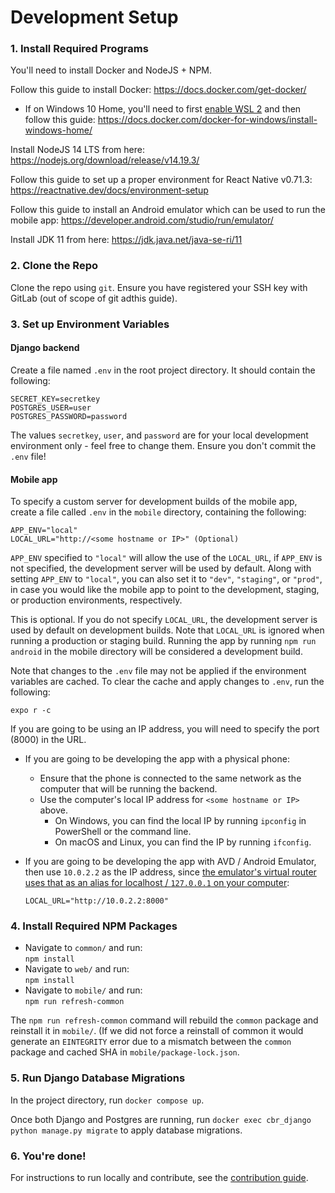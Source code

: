 # Development Setup

### 1. Install Required Programs

You'll need to install Docker and NodeJS + NPM.

Follow this guide to install Docker: https://docs.docker.com/get-docker/

- If on Windows 10 Home, you'll need to first [enable WSL 2](https://docs.microsoft.com/en-us/windows/wsl/install-win10) and then follow this guide: https://docs.docker.com/docker-for-windows/install-windows-home/

Install NodeJS 14 LTS from here: https://nodejs.org/download/release/v14.19.3/

Follow this guide to set up a proper environment for React Native v0.71.3: https://reactnative.dev/docs/environment-setup

Follow this guide to install an Android emulator which can be used to run the mobile app: https://developer.android.com/studio/run/emulator/

Install JDK 11 from here: https://jdk.java.net/java-se-ri/11

### 2. Clone the Repo

Clone the repo using `git`. Ensure you have registered your SSH key with GitLab (out of scope of git adthis guide).

### 3. Set up Environment Variables

#### Django backend

Create a file named `.env` in the root project directory. It should contain the following:

```
SECRET_KEY=secretkey
POSTGRES_USER=user
POSTGRES_PASSWORD=password
```

The values `secretkey`, `user`, and `password` are for your local development environment only - feel free to change them. Ensure you don't commit the `.env` file!

#### Mobile app

To specify a custom server for development builds of the mobile app, create a file called `.env` in
the `mobile` directory, containing the following:

```
APP_ENV="local"
LOCAL_URL="http://<some hostname or IP>" (Optional)
```

`APP_ENV` specified to `"local"` will allow the use of the `LOCAL_URL`, if `APP_ENV` is not specified, the development server will be used by default. Along with setting
`APP_ENV` to `"local"`, you can also set it to `"dev"`, `"staging"`, or `"prod"`, in case you would like the mobile app to point to the development, staging, or production
environments, respectively.

This is optional. If you do not specify `LOCAL_URL`, the development server is used by default on development builds. Note
that `LOCAL_URL` is ignored when running a production or staging build. Running the app by running `npm run android` in the mobile directory
will be considered a development build.

Note that changes to the `.env` file may not be applied if the environment variables are cached. To clear the cache and apply changes to `.env`, run the following:

```
expo r -c
```

If you are going to be using an IP address, you will need to specify the port (8000) in the URL.

- If you are going to be developing the app with a physical phone:
  - Ensure that the phone is connected to the same network as the computer that will be running the
    backend.
  * Use the computer's local IP address for `<some hostname or IP>` above.
    - On Windows, you can find the local IP by running `ipconfig` in PowerShell or the command line.
    - On macOS and Linux, you can find the IP by running `ifconfig`.
- If you are going to be developing the app with AVD / Android Emulator, then use `10.0.2.2` as the
  IP address, since
  [the emulator's virtual router uses that as an alias for localhost / `127.0.0.1` on your computer](https://developer.android.com/studio/run/emulator-networking#networkaddresses):

  ```
  LOCAL_URL="http://10.0.2.2:8000"
  ```

### 4. Install Required NPM Packages

- Navigate to `common/` and run:  
  `npm install`
- Navigate to `web/` and run:  
  `npm install`
- Navigate to `mobile/` and run:  
  `npm run refresh-common`

 The `npm run refresh-common` command will rebuild the `common` package and reinstall it in `mobile/`. (If we did not force a reinstall of common it would generate an `EINTEGRITY` error due to a mismatch between the `common` package and cached SHA in `mobile/package-lock.json`.

### 5. Run Django Database Migrations

In the project directory, run `docker compose up`.

Once both Django and Postgres are running, run `docker exec cbr_django python manage.py migrate` to apply database migrations.

### 6. You're done!

For instructions to run locally and contribute, see the [contribution guide](CONTRIBUTION.md).
